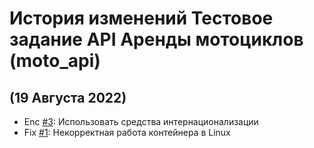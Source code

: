 # История изменений Тестовое задание API Аренды мотоциклов (moto_api)

## (19 Августа 2022)
* Enc [#3](https://github.com/cosmastar112/moto_api/issues/3): Использовать средства интернационализации
* Fix [#1](https://github.com/cosmastar112/moto_api/issues/1): Некорректная работа контейнера в Linux